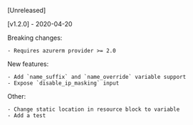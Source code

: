 [Unreleased]

[v1.2.0] - 2020-04-20

Breaking changes:

    - Requires azurerm provider >= 2.0

New features:

    - Add `name_suffix` and `name_override` variable support
    - Expose `disable_ip_masking` input

Other:

    - Change static location in resource block to variable
    - Add a test 
